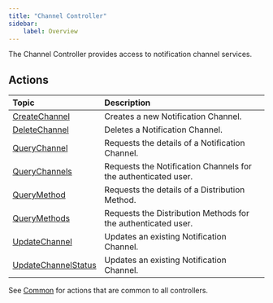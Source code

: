 ```yaml
---
title: "Channel Controller"
sidebar:
    label: Overview
---
```


The Channel Controller provides access to notification channel services.

## Actions

| Topic | Description |
| :--- | :--- |
| [CreateChannel](createchannel/) | Creates a new Notification Channel. |
| [DeleteChannel](deletechannel/) | Deletes a Notification Channel. |
| [QueryChannel](querychannel/) | Requests the details of a Notification Channel. |
| [QueryChannels](querychannels/) | Requests the Notification Channels for the authenticated user. |
| [QueryMethod](querymethod/) | Requests the details of a Distribution Method. |
| [QueryMethods](querymethods/) | Requests the Distribution Methods for the authenticated user. |
| [UpdateChannel](updatechannel/) | Updates an existing Notification Channel. |
| [UpdateChannelStatus](updatechannelstatus/) | Updates an existing Notification Channel. |

See [Common](../../controllers/common/) for actions that are common to all controllers.
